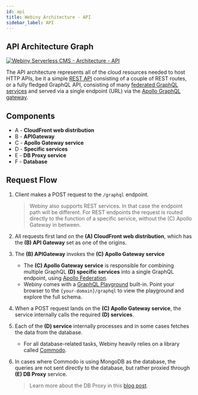 ```yaml
---
id: api
title: Webiny Architecture - API
sidebar_label: API
---
```


## API Architecture Graph

[![Webiny Serverless CMS - Architecture - API](/img/deep-dive/architecture/webiny-architecture-api.png)](/img/deep-dive/architecture/webiny-architecture-api.png)

The API architecture represents all of the cloud resources needed to host HTTP APIs, be it a simple [REST API](https://en.wikipedia.org/wiki/Representational_state_transfer) consisting of a couple of REST routes, or a fully fledged GraphQL API, consisting of many [federated GraphQL services](https://www.apollographql.com/docs/apollo-server/federation/introduction/) and served via a single endpoint (URL) via the [Apollo GraphQL gateway](https://www.apollographql.com/docs/apollo-server/federation/implementing/). 

## Components

- A - **CloudFront web distribution**
- B - **APIGateway**
- C - **Apollo Gateway service**
- D - **Specific services**
- E - **DB Proxy service**
- F - **Database**

## Request Flow

1. Client makes a POST request to the `/graphql` endpoint.

   > Webiny also supports REST services. In that case the endpoint path will be different. For REST endpoints the request is routed directly to the function of a specific service, without the (C) Apollo Gateway in between.

2. All requests first land on the **(A) CloudFront web distribution**, which has the **(B) API Gateway** set as one of the origins.

3. The **(B) APIGateway** invokes the **(C) Apollo Gateway service**

   - The **(C) Apollo Gateway service** is responsible for combining multiple GraphQL **(D) specific services** into a single GraphQL endpoint, using [Apollo Federation](https://www.apollographql.com/docs/apollo-server/federation/introduction/).
   - Webiny comes with a [GraphQL Playground](https://github.com/prisma-labs/graphql-playground) built-in. Point your browser to the `{your-domain}/graphql` to view the playground and explore the full schema.

4. When a POST request lands on the **(C) Apollo Gateway service**, the service internally calls the required **(D) services**.
5. Each of the **(D) service** internally processes and in some cases fetches the data from the database.
   - For all database-related tasks, Webiny heavily relies on a library called [Commodo](/docs/api-development/commodo/introduction).
6. In cases where Commodo is using MongoDB as the database, the queries are not sent directly to the database, but rather proxied through **(E) DB Proxy** service.
   > Learn more about the DB Proxy in this [blog post](https://blog.webiny.com/using-aws-lambda-to-create-a-mongodb-connection-proxy-2bb53c4a0af4).
